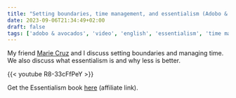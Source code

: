 ```yaml
---
title: "Setting boundaries, time management, and essentialism (Adobo & Avocados #12)"
date: 2023-09-06T21:34:49+02:00
draft: false
tags: ['adobo & avocados', 'video', 'english', 'essentialism', 'time management', 'boundaries', 'speaking']
---
```

My friend [Marie Cruz](https://testingwithmarie.com) and I discuss setting boundaries and managing time. We also discuss what essentialism is and why less is better.

{{< youtube R8-33cFfPeY >}}

Get the Essentialism book [here](https://amzn.to/48nDdpb) (affiliate link).